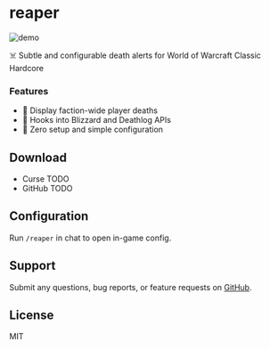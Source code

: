 # reaper

![demo](https://i.imgur.com/SEbpjpI.gif)

☠️ Subtle and configurable death alerts for World of Warcraft Classic Hardcore

### Features
* 📢 Display faction-wide player deaths
* 🤝 Hooks into Blizzard and Deathlog APIs
* 🚀 Zero setup and simple configuration

## Download
* Curse TODO
* GitHub TODO

## Configuration
Run `/reaper` in chat to open in-game config.

## Support
Submit any questions, bug reports, or feature requests on [GitHub](https://github.com/williamgrosset/reaper/issues).

## License
MIT